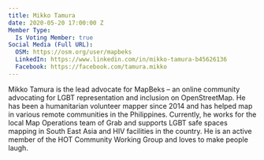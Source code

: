 ```yaml
---
title: Mikko Tamura
date: 2020-05-20 17:00:00 Z
Member Type:
  Is Voting Member: true
Social Media (Full URL):
  OSM: https://osm.org/user/mapbeks
  LinkedIn: https://www.linkedin.com/in/mikko-tamura-b45626136
  Facebook: https://facebook.com/tamura.mikko
---
```


Mikko Tamura is the lead advocate for MapBeks – an online community advocating for LGBT representation and inclusion on OpenStreetMap. He has been a humanitarian volunteer mapper since 2014 and has helped map in various remote communities in the Philippines. Currently, he works for the local Map Operations team of Grab and supports LGBT safe spaces mapping in South East Asia and HIV facilities in the country. He is an active member of the HOT Community Working Group and loves to make people laugh.